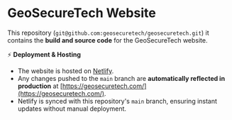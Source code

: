 # GeoSecureTech Website

This repository (`git@github.com:geosecuretech/geosecuretech.git`) it contains the **build and source code** for the GeoSecureTech website.

⚡ **Deployment & Hosting**  
- The website is hosted on [Netlify](https://app.netlify.com/projects/geosecuretech/overview).  
- Any changes pushed to the `main` branch are **automatically reflected in production** at [https://geosecuretech.com/](https://geosecuretech.com/).  
- Netlify is synced with this repository's `main` branch, ensuring instant updates without manual deployment.

